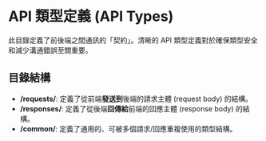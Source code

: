 # API 類型定義 (API Types)

此目錄定義了前後端之間通訊的「契約」。清晰的 API 類型定義對於確保類型安全和減少溝通錯誤至關重要。

## 目錄結構

- **/requests/**: 定義了從前端**發送到**後端的請求主體 (request body) 的結構。
- **/responses/**: 定義了從後端**回傳給**前端的回應主體 (response body) 的結構。
- **/common/**: 定義了通用的、可被多個請求/回應重複使用的類型結構。
